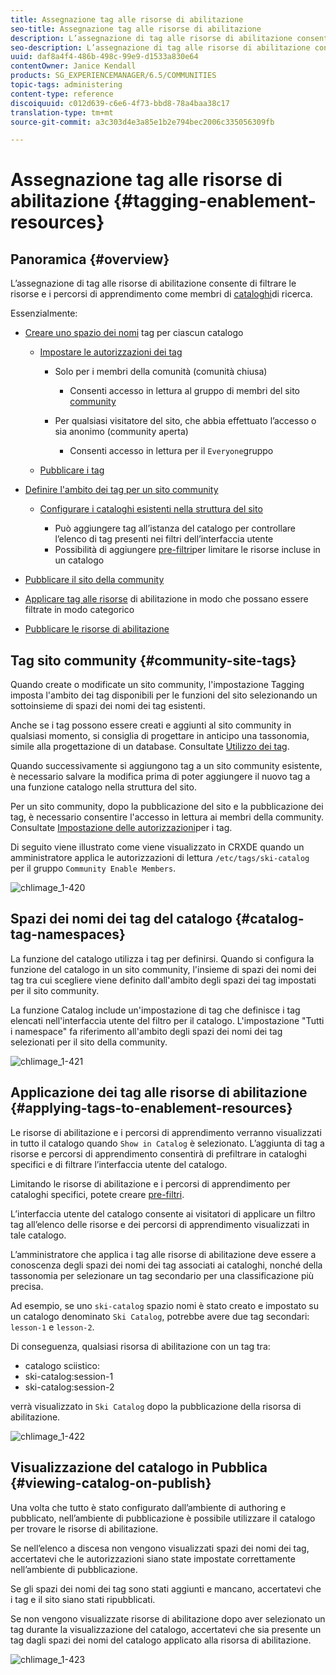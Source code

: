 ```yaml
---
title: Assegnazione tag alle risorse di abilitazione
seo-title: Assegnazione tag alle risorse di abilitazione
description: L’assegnazione di tag alle risorse di abilitazione consente di filtrare risorse e percorsi di apprendimento come membri di un catalogo di ricerca
seo-description: L’assegnazione di tag alle risorse di abilitazione consente di filtrare risorse e percorsi di apprendimento come membri di un catalogo di ricerca
uuid: daf8a4f4-486b-498c-99e9-d1533a830e64
contentOwner: Janice Kendall
products: SG_EXPERIENCEMANAGER/6.5/COMMUNITIES
topic-tags: administering
content-type: reference
discoiquuid: c012d639-c6e6-4f73-bbd8-78a4baa38c17
translation-type: tm+mt
source-git-commit: a3c303d4e3a85e1b2e794bec2006c335056309fb

---
```



# Assegnazione tag alle risorse di abilitazione {#tagging-enablement-resources}

## Panoramica {#overview}

L’assegnazione di tag alle risorse di abilitazione consente di filtrare le risorse e i percorsi di apprendimento come membri di [cataloghi](functions.md#catalog-function)di ricerca.

Essenzialmente:

* [Creare uno spazio dei nomi](../../help/sites-administering/tags.md#creating-a-namespace) tag per ciascun catalogo

   * [Impostare le autorizzazioni dei tag](../../help/sites-administering/tags.md#setting-tag-permissions)

      * Solo per i membri della comunità (comunità chiusa)

         * Consenti accesso in lettura al gruppo di membri del sito [community](users.md#publish-group-roles)
      * Per qualsiasi visitatore del sito, che abbia effettuato l’accesso o sia anonimo (community aperta)

         * Consenti accesso in lettura per il `Everyone`gruppo
   * [Pubblicare i tag](../../help/sites-administering/tags.md#publishing-tags)



* [Definire l&#39;ambito dei tag per un sito community](sites-console.md#tagging)

   * [Configurare i cataloghi esistenti nella struttura del sito](functions.md#catalog-function)

      * Può aggiungere tag all’istanza del catalogo per controllare l’elenco di tag presenti nei filtri dell’interfaccia utente
      * Possibilità di aggiungere [pre-filtri](catalog-developer-essentials.md#pre-filters)per limitare le risorse incluse in un catalogo

* [Pubblicare il sito della community](sites-console.md#publishing-the-site)
* [Applicare tag alle risorse](resources.md#create-a-resource) di abilitazione in modo che possano essere filtrate in modo categorico
* [Pubblicare le risorse di abilitazione](resources.md#publish)

## Tag sito community {#community-site-tags}

Quando create o modificate un sito community, l&#39;impostazione [](sites-console.md#tagging) Tagging imposta l&#39;ambito dei tag disponibili per le funzioni del sito selezionando un sottoinsieme di spazi dei nomi dei tag esistenti.

Anche se i tag possono essere creati e aggiunti al sito community in qualsiasi momento, si consiglia di progettare in anticipo una tassonomia, simile alla progettazione di un database. Consultate [Utilizzo dei tag](../../help/sites-authoring/tags.md).

Quando successivamente si aggiungono tag a un sito community esistente, è necessario salvare la modifica prima di poter aggiungere il nuovo tag a una funzione catalogo nella struttura del sito.

Per un sito community, dopo la pubblicazione del sito e la pubblicazione dei tag, è necessario consentire l&#39;accesso in lettura ai membri della community. Consultate [Impostazione delle autorizzazioni](../../help/sites-administering/tags.md#setting-tag-permissions)per i tag.

Di seguito viene illustrato come viene visualizzato in CRXDE quando un amministratore applica le autorizzazioni di lettura `/etc/tags/ski-catalog` per il gruppo `Community Enable Members`.

![chlimage_1-420](assets/chlimage_1-420.png)

## Spazi dei nomi dei tag del catalogo {#catalog-tag-namespaces}

La funzione del catalogo utilizza i tag per definirsi. Quando si configura la funzione del catalogo in un sito community, l&#39;insieme di spazi dei nomi dei tag tra cui scegliere viene definito dall&#39;ambito degli spazi dei tag impostati per il sito community.

La funzione Catalog include un&#39;impostazione di tag che definisce i tag elencati nell&#39;interfaccia utente del filtro per il catalogo. L&#39;impostazione &quot;Tutti i namespace&quot; fa riferimento all&#39;ambito degli spazi dei nomi dei tag selezionati per il sito della community.

![chlimage_1-421](assets/chlimage_1-421.png)

## Applicazione dei tag alle risorse di abilitazione {#applying-tags-to-enablement-resources}

Le risorse di abilitazione e i percorsi di apprendimento verranno visualizzati in tutto il catalogo quando `Show in Catalog` è selezionato. L’aggiunta di tag a risorse e percorsi di apprendimento consentirà di prefiltrare in cataloghi specifici e di filtrare l’interfaccia utente del catalogo.

Limitando le risorse di abilitazione e i percorsi di apprendimento per cataloghi specifici, potete creare [pre-filtri](catalog-developer-essentials.md#pre-filters).

L’interfaccia utente del catalogo consente ai visitatori di applicare un filtro tag all’elenco delle risorse e dei percorsi di apprendimento visualizzati in tale catalogo.

L’amministratore che applica i tag alle risorse di abilitazione deve essere a conoscenza degli spazi dei nomi dei tag associati ai cataloghi, nonché della tassonomia per selezionare un tag secondario per una classificazione più precisa.

Ad esempio, se uno `ski-catalog` spazio nomi è stato creato e impostato su un catalogo denominato `Ski Catalog`, potrebbe avere due tag secondari: `lesson-1` e `lesson-2`.

Di conseguenza, qualsiasi risorsa di abilitazione con un tag tra:

* catalogo sciistico:
* ski-catalog:session-1
* ski-catalog:session-2

verrà visualizzato in `Ski Catalog` dopo la pubblicazione della risorsa di abilitazione.

![chlimage_1-422](assets/chlimage_1-422.png)

## Visualizzazione del catalogo in Pubblica {#viewing-catalog-on-publish}

Una volta che tutto è stato configurato dall’ambiente di authoring e pubblicato, nell’ambiente di pubblicazione è possibile utilizzare il catalogo per trovare le risorse di abilitazione.

Se nell’elenco a discesa non vengono visualizzati spazi dei nomi dei tag, accertatevi che le autorizzazioni siano state impostate correttamente nell’ambiente di pubblicazione.

Se gli spazi dei nomi dei tag sono stati aggiunti e mancano, accertatevi che i tag e il sito siano stati ripubblicati.

Se non vengono visualizzate risorse di abilitazione dopo aver selezionato un tag durante la visualizzazione del catalogo, accertatevi che sia presente un tag dagli spazi dei nomi del catalogo applicato alla risorsa di abilitazione.

![chlimage_1-423](assets/chlimage_1-423.png)

